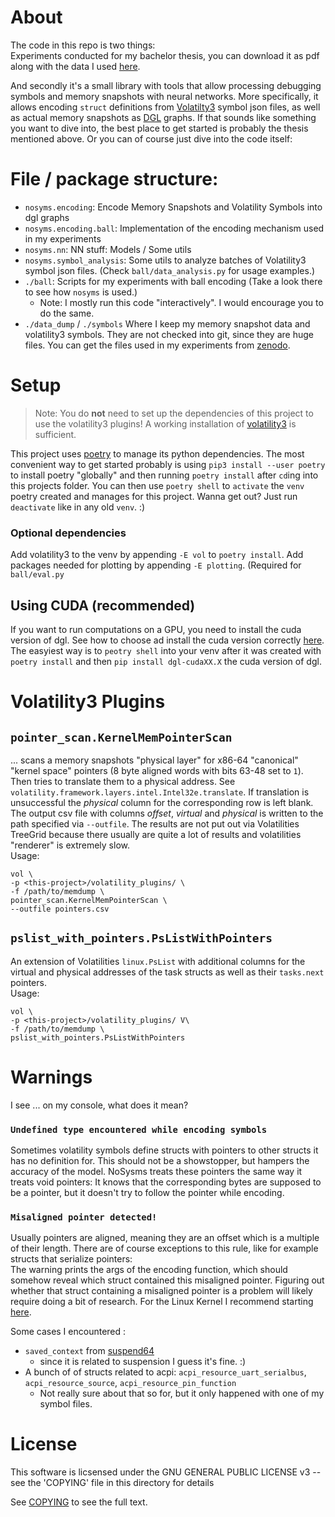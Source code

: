 # About
The code in this repo is two things:  
Experiments conducted for my bachelor thesis, you can download it as pdf along with the data I used 
[here](https://zenodo.org/record/4977244).

And secondly it's a small library with tools that allow processing debugging symbols and memory snapshots with neural 
networks. More specifically, it allows encoding `struct` definitions from 
[Volatilty3](https://github.com/volatilityfoundation/volatility3) symbol json files, as well as actual memory snapshots 
as [DGL](dgl.ai) graphs. 
If that sounds like something you want to dive into, the best place to get started is probably the thesis mentioned 
above. Or you can of course just dive into the code itself:



# File / package structure:
- `nosyms.encoding`: Encode Memory Snapshots and Volatility Symbols into dgl graphs
- `nosyms.encoding.ball`: Implementation of the encoding mechanism used in my experiments
- `nosyms.nn`: NN stuff: Models / Some utils
- `nosyms.symbol_analysis`: Some utils to analyze batches of Volatility3 symbol json files.
  (Check `ball/data_analysis.py` for usage examples.)
- `./ball`: Scripts for my experiments with ball encoding (Take a look there to see how `nosyms` is used.) 
  - Note: I mostly run this code "interactively". I would encourage you to do the same.
- `./data_dump` / `./symbols` Where I keep my memory snapshot data and volatility3 symbols. 
  They are not checked into git, since they are huge files. You can get the files used in my experiments from 
  [zenodo](https://zenodo.org/record/4977244).
  
# Setup
> Note: You do **not** need to set up the dependencies of this project to use the volatility3 plugins! A working
installation of [volatility3](https://github.com/volatilityfoundation/volatility3) is sufficient.

This project uses [poetry](https://python-poetry.org/docs/) to manage its python dependencies. The most convenient way 
to get started probably is using `pip3 install --user poetry` to install poetry "globally" and then running
`poetry install` after `cd`ing into this projects folder. You can then use `poetry shell` to `activate` the `venv`
poetry created and manages for this project. Wanna get out? Just run `deactivate` like in any old `venv`. :)

### Optional dependencies
Add volatility3 to the venv by appending `-E vol` to `poetry install`.
Add packages needed for plotting by appending `-E plotting`. (Required for `ball/eval.py` 

## Using CUDA (recommended)
If you want to run computations on a GPU, you need to install the cuda version of dgl. See how to choose ad install 
the cuda version correctly [here](https://www.dgl.ai/pages/start.html).
The easyiest way is to `peotry shell` into your venv after it was created with `poetry install` and then 
`pip install dgl-cudaXX.X`  the cuda version of dgl.

# Volatility3 Plugins
## `pointer_scan.KernelMemPointerScan` 
... scans a memory snapshots "physical layer" for x86-64 "canonical" "kernel space" pointers (8 byte aligned words with
bits 63-48 set to `1`). Then tries to translate them to a physical address. See 
`volatility.framework.layers.intel.Intel32e.translate`. If translation is unsuccessful the _physical_ column for the 
corresponding row is left blank. The output csv file with columns _offset_, _virtual_ and _physical_ is written to the 
path specified via `--outfile`. The results are not put out via Volatilities TreeGrid because there usually are quite a 
lot of results and volatilities "renderer" is extremely slow.  
Usage:
```shell
vol \
-p <this-project>/volatility_plugins/ \
-f /path/to/memdump \
pointer_scan.KernelMemPointerScan \
--outfile pointers.csv 
```

## `pslist_with_pointers.PsListWithPointers`
An extension of Volatilities `linux.PsList` with additional columns for the virtual and physical addresses of the task 
structs as well as their `tasks.next` pointers.  
Usage:
```shell
vol \
-p <this-project>/volatility_plugins/ V\
-f /path/to/memdump \
pslist_with_pointers.PsListWithPointers
```
# Warnings

I see ... on my console, what does it mean?

### `Undefined type encountered while encoding symbols` 

Sometimes volatility symbols define structs with pointers to other structs it has no definition for. This should not
be a showstopper, but hampers the accuracy of the model. NoSysms treats these pointers the same way it treats void
pointers: It knows that the corresponding bytes are supposed to be a pointer, but it doesn't try to follow the pointer
while encoding.

### `Misaligned pointer detected!`
Usually pointers are aligned, meaning they are an offset which is a multiple of their length.
There are of course exceptions to this rule, like for example structs that serialize pointers:  
The warning prints the args of the encoding function, which should somehow reveal which struct contained this
misaligned pointer. Figuring out whether that struct containing a misaligned pointer is a problem will likely require
doing a bit of research. For the Linux Kernel I recommend starting 
[here](https://elixir.bootlin.com/linux/latest/source).

Some cases I encountered : 
- `saved_context` from [suspend64](https://github.com/torvalds/linux/blob/614124bea77e452aa6df7a8714e8bc820b489922/arch/x86/include/asm/suspend_64.h#L21)
  - since it is related to suspension I guess it's fine. :)
- A bunch of of structs related to acpi: `acpi_resource_uart_serialbus`, `acpi_resource_source`, 
  `acpi_resource_pin_function`
  - Not really sure about that so for, but it only happened with one of my symbol files.

# License
This software is licsensed under the GNU GENERAL PUBLIC LICENSE v3 -- see the 'COPYING' file in this
directory for details

See [COPYING](./copying) to see the full text.
